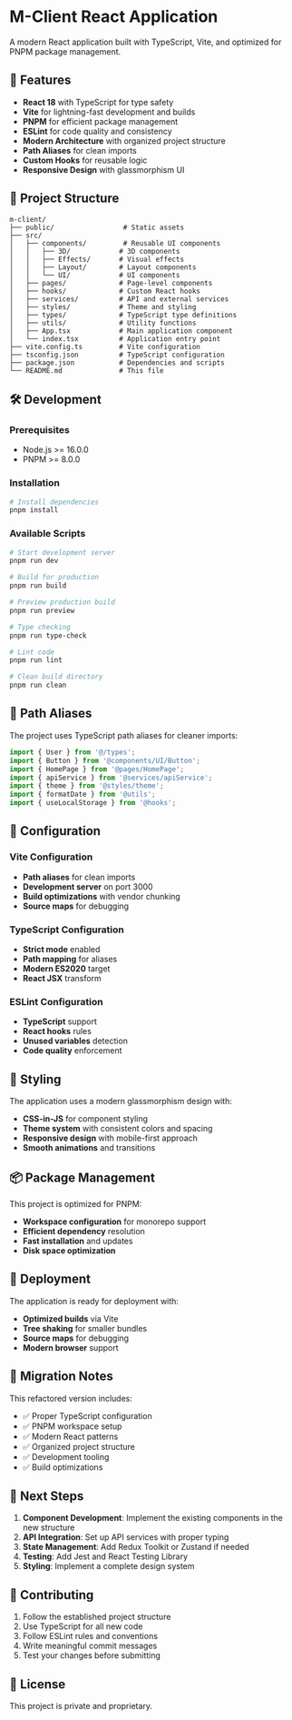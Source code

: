 # M-Client React Application

A modern React application built with TypeScript, Vite, and optimized for PNPM package management.

## 🚀 Features

- **React 18** with TypeScript for type safety
- **Vite** for lightning-fast development and builds
- **PNPM** for efficient package management
- **ESLint** for code quality and consistency
- **Modern Architecture** with organized project structure
- **Path Aliases** for clean imports
- **Custom Hooks** for reusable logic
- **Responsive Design** with glassmorphism UI

## 📁 Project Structure

```
m-client/
├── public/                 # Static assets
├── src/
│   ├── components/         # Reusable UI components
│   │   ├── 3D/            # 3D components
│   │   ├── Effects/       # Visual effects
│   │   ├── Layout/        # Layout components
│   │   └── UI/            # UI components
│   ├── pages/             # Page-level components
│   ├── hooks/             # Custom React hooks
│   ├── services/          # API and external services
│   ├── styles/            # Theme and styling
│   ├── types/             # TypeScript type definitions
│   ├── utils/             # Utility functions
│   ├── App.tsx            # Main application component
│   └── index.tsx          # Application entry point
├── vite.config.ts         # Vite configuration
├── tsconfig.json          # TypeScript configuration
├── package.json           # Dependencies and scripts
└── README.md              # This file
```

## 🛠️ Development

### Prerequisites

- Node.js >= 16.0.0
- PNPM >= 8.0.0

### Installation

```bash
# Install dependencies
pnpm install
```

### Available Scripts

```bash
# Start development server
pnpm run dev

# Build for production
pnpm run build

# Preview production build
pnpm run preview

# Type checking
pnpm run type-check

# Lint code
pnpm run lint

# Clean build directory
pnpm run clean
```

## 🎯 Path Aliases

The project uses TypeScript path aliases for cleaner imports:

```typescript
import { User } from '@/types';
import { Button } from '@components/UI/Button';
import { HomePage } from '@pages/HomePage';
import { apiService } from '@services/apiService';
import { theme } from '@styles/theme';
import { formatDate } from '@utils';
import { useLocalStorage } from '@hooks';
```

## 🔧 Configuration

### Vite Configuration

- **Path aliases** for clean imports
- **Development server** on port 3000
- **Build optimizations** with vendor chunking
- **Source maps** for debugging

### TypeScript Configuration

- **Strict mode** enabled
- **Path mapping** for aliases
- **Modern ES2020** target
- **React JSX** transform

### ESLint Configuration

- **TypeScript** support
- **React hooks** rules
- **Unused variables** detection
- **Code quality** enforcement

## 🎨 Styling

The application uses a modern glassmorphism design with:

- **CSS-in-JS** for component styling
- **Theme system** with consistent colors and spacing
- **Responsive design** with mobile-first approach
- **Smooth animations** and transitions

## 📦 Package Management

This project is optimized for PNPM:

- **Workspace configuration** for monorepo support
- **Efficient dependency** resolution
- **Fast installation** and updates
- **Disk space optimization**

## 🚀 Deployment

The application is ready for deployment with:

- **Optimized builds** via Vite
- **Tree shaking** for smaller bundles
- **Source maps** for debugging
- **Modern browser** support

## 🔄 Migration Notes

This refactored version includes:

- ✅ Proper TypeScript configuration
- ✅ PNPM workspace setup
- ✅ Modern React patterns
- ✅ Organized project structure
- ✅ Development tooling
- ✅ Build optimizations

## 📝 Next Steps

1. **Component Development**: Implement the existing components in the new structure
2. **API Integration**: Set up API services with proper typing
3. **State Management**: Add Redux Toolkit or Zustand if needed
4. **Testing**: Add Jest and React Testing Library
5. **Styling**: Implement a complete design system

## 🤝 Contributing

1. Follow the established project structure
2. Use TypeScript for all new code
3. Follow ESLint rules and conventions
4. Write meaningful commit messages
5. Test your changes before submitting

## 📄 License

This project is private and proprietary.
